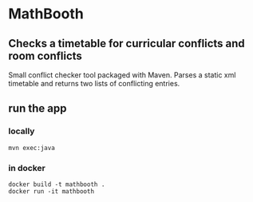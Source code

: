 # MathBooth

## Checks a timetable for curricular conflicts and room conflicts

Small conflict checker tool packaged with Maven.
Parses a static xml timetable and returns two lists of conflicting entries.

## run the app

### locally
```
mvn exec:java
```

### in docker
```
docker build -t mathbooth .
docker run -it mathbooth
```

